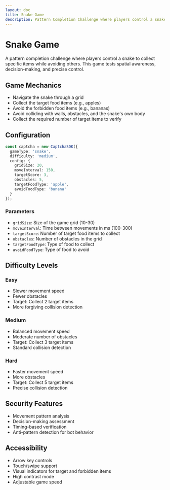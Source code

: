 ```yaml
---
layout: doc
title: Snake Game
description: Pattern Completion Challenge where players control a snake to collect specific items
---
```


# Snake Game

A pattern completion challenge where players control a snake to collect specific items while avoiding others. This game tests spatial awareness, decision-making, and precise control.

## Game Mechanics
- Navigate the snake through a grid
- Collect the target food items (e.g., apples)
- Avoid the forbidden food items (e.g., bananas)
- Avoid colliding with walls, obstacles, and the snake's own body
- Collect the required number of target items to verify

## Configuration

```typescript
const captcha = new CaptchaSDK({
  gameType: 'snake',
  difficulty: 'medium',
  config: {
    gridSize: 20,
    moveInterval: 150,
    targetScore: 3,
    obstacles: 5,
    targetFoodType: 'apple',
    avoidFoodType: 'banana'
  }
});
```

### Parameters
- `gridSize`: Size of the game grid (10-30)
- `moveInterval`: Time between movements in ms (100-300)
- `targetScore`: Number of target food items to collect
- `obstacles`: Number of obstacles in the grid
- `targetFoodType`: Type of food to collect
- `avoidFoodType`: Type of food to avoid

## Difficulty Levels

### Easy
- Slower movement speed
- Fewer obstacles
- Target: Collect 2 target items
- More forgiving collision detection

### Medium
- Balanced movement speed
- Moderate number of obstacles
- Target: Collect 3 target items
- Standard collision detection

### Hard
- Faster movement speed
- More obstacles
- Target: Collect 5 target items
- Precise collision detection

## Security Features
- Movement pattern analysis
- Decision-making assessment
- Timing-based verification
- Anti-pattern detection for bot behavior

## Accessibility
- Arrow key controls
- Touch/swipe support
- Visual indicators for target and forbidden items
- High contrast mode
- Adjustable game speed

